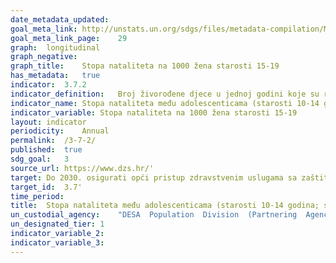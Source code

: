 ```yaml
---	
date_metadata_updated:	
goal_meta_link:	http://unstats.un.org/sdgs/files/metadata-compilation/Metadata-Goal-3.pdf'
goal_meta_link_page:	29
graph:	longitudinal
graph_negative:	
graph_title:	Stopa nataliteta na 1000 žena starosti 15-19
has_metadata:	true
indicator:	3.7.2
indicator_definition:	Broj živorođene djece u jednoj godini koje su rodile žene određene dobne skupine (10 – 14 / 15 – 19) na 1 000 žena te dobne skupine.
indicator_name:	Stopa nataliteta među adolescenticama (starosti 10-14 godina; starosti 15-19 godina) na 1 000 žena u toj dobnoj skupini
indicator_variable:	Stopa nataliteta na 1000 žena starosti 15-19
layout:	indicator
periodicity:	Annual
permalink:	/3-7-2/
published:	true
sdg_goal:	3
source_url:	https://www.dzs.hr/'
target:	Do 2030. osigurati opći pristup zdravstvenim uslugama sa zaštitom spolnog i reproduktivnog zdravlja, uključujući planiranje obitelji, informiranje i obrazovanje te integraciju reproduktivnog zdravlja u nacionalne strategije i programe
target_id:	3.7'
time_period:	
title:	Stopa nataliteta među adolescenticama (starosti 10-14 godina; starosti 15-19 godina) na 1 000 žena u toj dobnoj skupini
un_custodial_agency:	"DESA  Population  Division  (Partnering  Agencies:  UNFPA,  WHO)"
un_designated_tier:	1
indicator_variable_2:	
indicator_variable_3:	
---	
```

